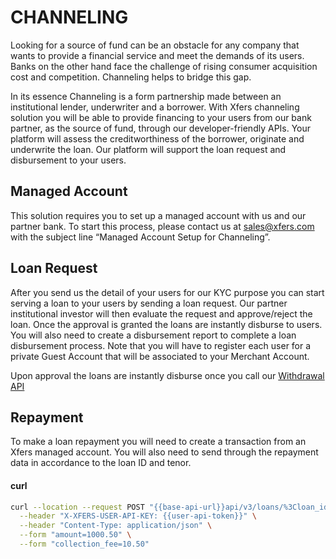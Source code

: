 # CHANNELING 
Looking for a source of fund can be an obstacle for any company that wants to provide a financial service and meet the demands of its users. Banks on the other hand face the challenge of rising consumer acquisition cost and competition. Channeling helps to bridge this gap. 

In its essence Channeling is a form partnership made between an institutional lender, underwriter and a borrower. With Xfers channeling solution you will be able to provide financing to your users from our bank partner, as the source of fund, through our developer-friendly APIs. Your platform will assess the creditworthiness of the borrower, originate and underwrite the loan. Our platform will support the loan request and disbursement to your users. 

##  Managed Account

This solution requires you to set up a managed account with us and our partner bank. To start this process, please contact us at [sales@xfers.com](mailto:sales@xfers.com) with the subject line “Managed Account Setup for Channeling”.

## Loan Request 

After you send us the detail of your users for our KYC purpose you can start serving a loan to your users by sending a loan request. Our partner institutional investor will then evaluate the request and approve/reject the loan. Once the approval is granted the loans are instantly disburse to users. You will also need to create a disbursement report to complete a loan disbursement process. Note that you will have to register each user for a private Guest Account that will be associated to your Merchant Account. 

Upon approval the loans are instantly disburse once you call our [Withdrawal API](https://documenter.getpostman.com/view/5775523/RzZ4qMsX#e1a161b0-97ef-4876-ba18-6216b02d80a1) 

## Repayment

To make a loan repayment you will need to create a transaction from an Xfers managed account. You will also need to send through the repayment data in accordance to the loan ID and tenor.  

<!-- tabs:start -->
#### **curl**
```bash
curl --location --request POST "{{base-api-url}}api/v3/loans/%3Cloan_id%3E/repayments" \
  --header "X-XFERS-USER-API-KEY: {{user-api-token}}" \
  --header "Content-Type: application/json" \
  --form "amount=1000.50" \
  --form "collection_fee=10.50"
```
<!-- tabs:end -->
